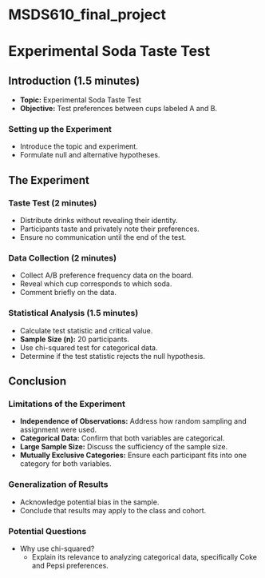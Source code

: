 # MSDS610_final_project

# Experimental Soda Taste Test

## Introduction (1.5 minutes)
- **Topic:** Experimental Soda Taste Test
- **Objective:** Test preferences between cups labeled A and B.

### Setting up the Experiment
- Introduce the topic and experiment.
- Formulate null and alternative hypotheses.

## The Experiment

### Taste Test (2 minutes)
- Distribute drinks without revealing their identity.
- Participants taste and privately note their preferences.
- Ensure no communication until the end of the test.

### Data Collection (2 minutes)
- Collect A/B preference frequency data on the board.
- Reveal which cup corresponds to which soda.
- Comment briefly on the data.

### Statistical Analysis (1.5 minutes)
- Calculate test statistic and critical value.
- **Sample Size (n):** 20 participants.
- Use chi-squared test for categorical data.
- Determine if the test statistic rejects the null hypothesis.

## Conclusion

### Limitations of the Experiment
- **Independence of Observations:** Address how random sampling and assignment were used.
- **Categorical Data:** Confirm that both variables are categorical.
- **Large Sample Size:** Discuss the sufficiency of the sample size.
- **Mutually Exclusive Categories:** Ensure each participant fits into one category for both variables.

### Generalization of Results
- Acknowledge potential bias in the sample.
- Conclude that results may apply to the class and cohort.

### Potential Questions
- Why use chi-squared?
  - Explain its relevance to analyzing categorical data, specifically Coke and Pepsi preferences.


